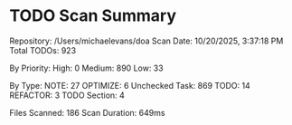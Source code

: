 TODO Scan Summary
=================
Repository: /Users/michaelevans/doa
Scan Date: 10/20/2025, 3:37:18 PM
Total TODOs: 923

By Priority:
  High: 0
  Medium: 890
  Low: 33

By Type:
  NOTE: 27
  OPTIMIZE: 6
  Unchecked Task: 869
  TODO: 14
  REFACTOR: 3
  TODO Section: 4

Files Scanned: 186
Scan Duration: 649ms